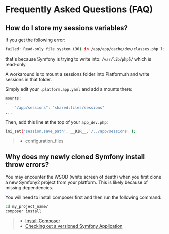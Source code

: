 Frequently Asked Questions (FAQ)
================================

How do I store my sessions variables?
-------------------------------------

If you get the following error:

```bash
failed: Read-only file system (30) in /app/app/cache/dev/classes.php line 420
```

that's because Symfony is trying to write into: `/var/lib/php5/` which
is read-only.

A workaround is to mount a sessions folder into Platform.sh and write
sessions in that folder.

Simply edit your `.platform.app.yaml` and add a mounts there:

```bash
mounts:
...
    "/app/sessions": "shared:files/sessions"
...
```

Then, add this line at the top of your `app_dev.php`:

```bash
ini_set('session.save_path', __DIR__.'/../app/sessions' );
```

> -   configuration\_files

Why does my newly cloned Symfony install throw errors?
------------------------------------------------------

You may encounter the WSOD (white screen of death) when you first clone
a new Symfony2 project from your platform. This is likely because of
missing dependencies.

You will need to install composer first and then run the following
command:

```bash
cd my_project_name/
composer install
```

> -   [Install Composer](https://getcomposer.org/download/)
> -   [Checking out a versioned Symfony
>     Application](http://symfony.com/doc/current/book/installation.html#checking-out-a-versioned-symfony-application)

